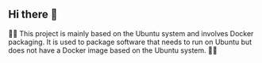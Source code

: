 ## Hi there 👋


🙋‍♀️ This project is mainly based on the Ubuntu system and involves Docker packaging. It is used to package software that needs to run on Ubuntu but does not have a Docker image based on the Ubuntu system.
👩‍💻

